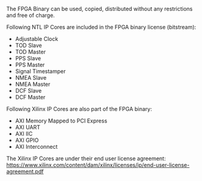The FPGA Binary can be used, copied, distributed without any restrictions and free of charge.

Following NTL IP Cores are included in the FPGA binary license (bitstream):
 * Adjustable Clock
 * TOD Slave
 * TOD Master
 * PPS Slave
 * PPS Master
 * Signal Timestamper
 * NMEA Slave
 * NMEA Master
 * DCF Slave
 * DCF Master

Following Xilinx IP Cores are also part of the FPGA binary:
 * AXI Memory Mapped to PCI Express
 * AXI UART
 * AXI IIC
 * AXI GPIO
 * AXI Interconnect
 
The Xilinx IP Cores are under their end user license agreement:
https://www.xilinx.com/content/dam/xilinx/licenses/ip/end-user-license-agreement.pdf

